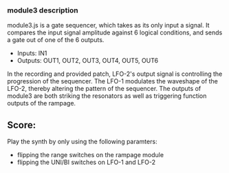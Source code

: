### module3 description
module3.js is a gate sequencer, which takes as its only input a signal. It compares the input 	signal amplitude against 6 logical conditions, and sends a gate out of one of the 6 outputs. 

- Inputs: IN1
- Outputs: OUT1, OUT2, OUT3, OUT4, OUT5, OUT6


In the recording and provided patch, LFO-2's output signal is controlling the progression of the sequencer. The LFO-1 modulates the waveshape of the LFO-2, thereby altering the pattern of the sequencer. The outputs of module3 are both striking the resonators as well as triggering function outputs of the rampage. 

## Score:

Play the synth by only using the following paramters:

- flipping the range switches on the rampage module
- flipping the UNI/BI switches on LFO-1 and LFO-2